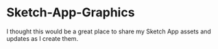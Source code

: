 Sketch-App-Graphics
===================

I thought this would be a great place to share my Sketch App assets and updates as I create them.


